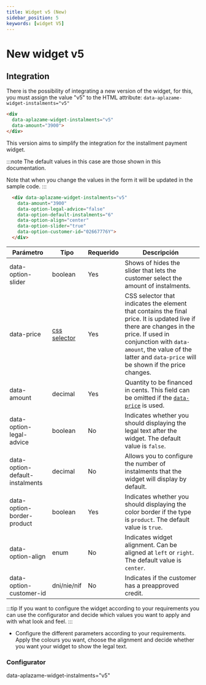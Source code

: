 ```yaml
---
title: Widget v5 (New)
sidebar_position: 5
keywords: [widget V5]
---
```


# New widget v5
## Integration 
There is the possibility of integrating a new version of the widget, for this, you must assign the value "v5" to the HTML attribute: `data-aplazame-widget-instalments="v5"`

```html
<div 
  data-aplazame-widget-instalments="v5"
  data-amount="3900">
</div>
```

This version aims to simplify the integration for the installment payment widget.

<div className="widget-container">
  <div data-aplazame-widget-instalments="v5"
    data-amount="3900"
    data-option-legal-advice="false"
    data-option-default-instalments="6"
    data-option-align="center"
    data-option-slider="true"
    data-option-customer-id="02667776Y">
  </div>
</div>


:::note
  The default values in this case are those shown in this documentation.

  Note that when you change the values in the form it will be updated in the sample code.
:::

``` html
  <div data-aplazame-widget-instalments="v5"
    data-amount="3900"
    data-option-legal-advice="false"
    data-option-default-instalments="6"
    data-option-align="center"
    data-option-slider="true"
    data-option-customer-id="02667776Y">
  </div>
```

|<t id="table.parameter">Parámetro</t> | <t id="table.type">Tipo</t> | <t id="table.required">Requerido</t> | <t id="table.description">Descripción</t>|
|---------|---------|---------|---------|
|data-option-slider | boolean | Yes | Shows of hides the slider that lets the customer select the amount of instalments.
|data-price | [css selector](https://developer.mozilla.org/en/docs/Web/Guide/CSS/Getting_started/Selectors) | Yes | CSS selector that indicates the element that contains the final price. It is updated live if there are changes in the price. If used in conjunction with `data-amount`, the value of the latter and `data-price` will be shown if the price changes.
|data-amount | decimal | Yes| Quantity to be financed in cents. This field can be omitted if the [`data-price`](../../widget#variable-price) is used.
|data-option-legal-advice | boolean | No | Indicates whether you should displaying the legal text after the widget. The default value is `false`.
|data-option-default-instalments | decimal | No | Allows you to configure the number of instalments that the widget will display by default.
|data-option-border-product |boolean | Yes | Indicates whether you should displaying the color border if the type is `product`. The default value is `true`.
|data-option-align | enum | No | Indicates widget alignment. Can be aligned at `left` or `right`. The default value is `center`.
|data-option-customer-id | dni/nie/nif | No | Indicates if the customer has a preapproved credit.


:::tip
If you want to configure the widget according to your requirements you can use the configurator and decide which values you want to apply and with what look and feel.
:::

- Configure the different parameters according to your requirements. Apply the colours you want, choose the alignment and decide whether you want your widget to show the legal text.


### Configurator

<WidgetSimulator
  data-amount="14900"
  data-country="ES"
  data-currency="EUR"
  data-option-align="center"
  data-option-legal-advice="true"
  data-option-slider="true">
  data-aplazame-widget-instalments="v5"</WidgetSimulator>
